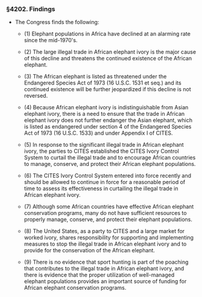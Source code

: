 ### §4202. Findings
* The Congress finds the following:

  * (1) Elephant populations in Africa have declined at an alarming rate since the mid-1970's.

  * (2) The large illegal trade in African elephant ivory is the major cause of this decline and threatens the continued existence of the African elephant.

  * (3) The African elephant is listed as threatened under the Endangered Species Act of 1973 (16 U.S.C. 1531 et seq.) and its continued existence will be further jeopardized if this decline is not reversed.

  * (4) Because African elephant ivory is indistinguishable from Asian elephant ivory, there is a need to ensure that the trade in African elephant ivory does not further endanger the Asian elephant, which is listed as endangered under section 4 of the Endangered Species Act of 1973 (16 U.S.C. 1533) and under Appendix I of CITES.

  * (5) In response to the significant illegal trade in African elephant ivory, the parties to CITES established the CITES Ivory Control System to curtail the illegal trade and to encourage African countries to manage, conserve, and protect their African elephant populations.

  * (6) The CITES Ivory Control System entered into force recently and should be allowed to continue in force for a reasonable period of time to assess its effectiveness in curtailing the illegal trade in African elephant ivory.

  * (7) Although some African countries have effective African elephant conservation programs, many do not have sufficient resources to properly manage, conserve, and protect their elephant populations.

  * (8) The United States, as a party to CITES and a large market for worked ivory, shares responsibility for supporting and implementing measures to stop the illegal trade in African elephant ivory and to provide for the conservation of the African elephant.

  * (9) There is no evidence that sport hunting is part of the poaching that contributes to the illegal trade in African elephant ivory, and there is evidence that the proper utilization of well-managed elephant populations provides an important source of funding for African elephant conservation programs.